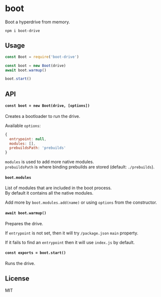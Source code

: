 # boot

Boot a hyperdrive from memory.

```
npm i boot-drive
```

## Usage
```js
const Boot = require('boot-drive')

const boot = new Boot(drive)
await boot.warmup()

boot.start()
```

## API

#### `const boot = new Boot(drive, [options])`

Creates a bootloader to run the drive.

Available `options`:
```js
{
  entrypoint: null,
  modules: [],
  prebuildsPath: 'prebuilds'
}
```

`modules` is used to add more native modules.\
`prebuildsPath` is where binding prebuilds are stored (default: `./prebuilds`).

#### `boot.modules`

List of modules that are included in the boot process.\
By default it contains all the native modules.

Add more by `boot.modules.add(name)` or using `options` from the constructor.

#### `await boot.warmup()`

Prepares the drive.

If `entrypoint` is not set, then it will try `/package.json` `main` property.

If it fails to find an `entrypoint` then it will use `index.js` by default.

#### `const exports = boot.start()`

Runs the drive.

## License
MIT
